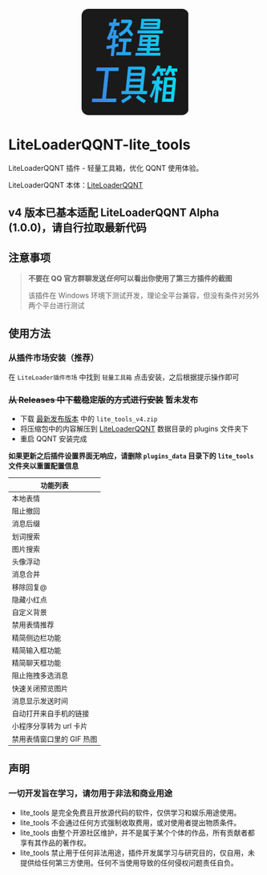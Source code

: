 <p align=center>
  <img src="./icon.png" />
</p>


# LiteLoaderQQNT-lite_tools

LiteLoaderQQNT 插件 - 轻量工具箱，优化 QQNT 使用体验。

LiteLoaderQQNT 本体：[LiteLoaderQQNT](https://github.com/mo-jinran/LiteLoaderQQNT)

## v4 版本已基本适配 LiteLoaderQQNT Alpha (1.0.0)，请自行拉取最新代码

## 注意事项

> **不要在 QQ 官方群聊发送*任何*可以看出你使用了第三方插件的截图**
>
> 该插件在 Windows 环境下测试开发，理论全平台兼容，但没有条件对另外两个平台进行测试

## 使用方法

### 从插件市场安装（推荐）

在 `LiteLoader插件市场` 中找到 `轻量工具箱` 点击安装，之后根据提示操作即可

### ~~从 Releases 中下载稳定版的方式进行安装~~ 暂未发布

- 下载 [最新发布版本](https://github.com/xiyuesaves/LiteLoaderQQNT-lite_tools/releases/latest) 中的 `lite_tools_v4.zip`
- 将压缩包中的内容解压到 [LiteLoaderQQNT](https://github.com/mo-jinran/LiteLoaderQQNT) 数据目录的 plugins 文件夹下
- 重启 QQNT 安装完成

**如果更新之后插件设置界面无响应，请删除 `plugins_data` 目录下的 `lite_tools` 文件夹以重置配置信息**

| 功能列表                  |
| ------------------------- |
| 本地表情                  |
| 阻止撤回                  |
| 消息后缀                  |
| 划词搜索                  |
| 图片搜索                  |
| 头像浮动                  |
| 消息合并                  |
| 移除回复@                 |
| 隐藏小红点                |
| 自定义背景                |
| 禁用表情推荐              |
| 精简侧边栏功能            |
| 精简输入框功能            |
| 精简聊天框功能            |
| 阻止拖拽多选消息          |
| 快速关闭预览图片          |
| 消息显示发送时间          |
| 自动打开来自手机的链接    |
| 小程序分享转为 url 卡片   |
| 禁用表情窗口里的 GIF 热图 |

## 声明

### 一切开发旨在学习，请勿用于非法和商业用途

- lite_tools 是完全免费且开放源代码的软件，仅供学习和娱乐用途使用。
- lite_tools 不会通过任何方式强制收取费用，或对使用者提出物质条件。
- lite_tools 由整个开源社区维护，并不是属于某个个体的作品，所有贡献者都享有其作品的著作权。
- lite_tools 禁止用于任何非法用途，插件开发属学习与研究目的，仅自用，未提供给任何第三方使用。任何不当使用导致的任何侵权问题责任自负。
